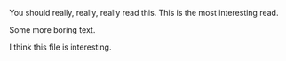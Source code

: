 You should really, really, really read this.
This is the most interesting read.

Some more boring text.
 
I think this file is interesting. 
